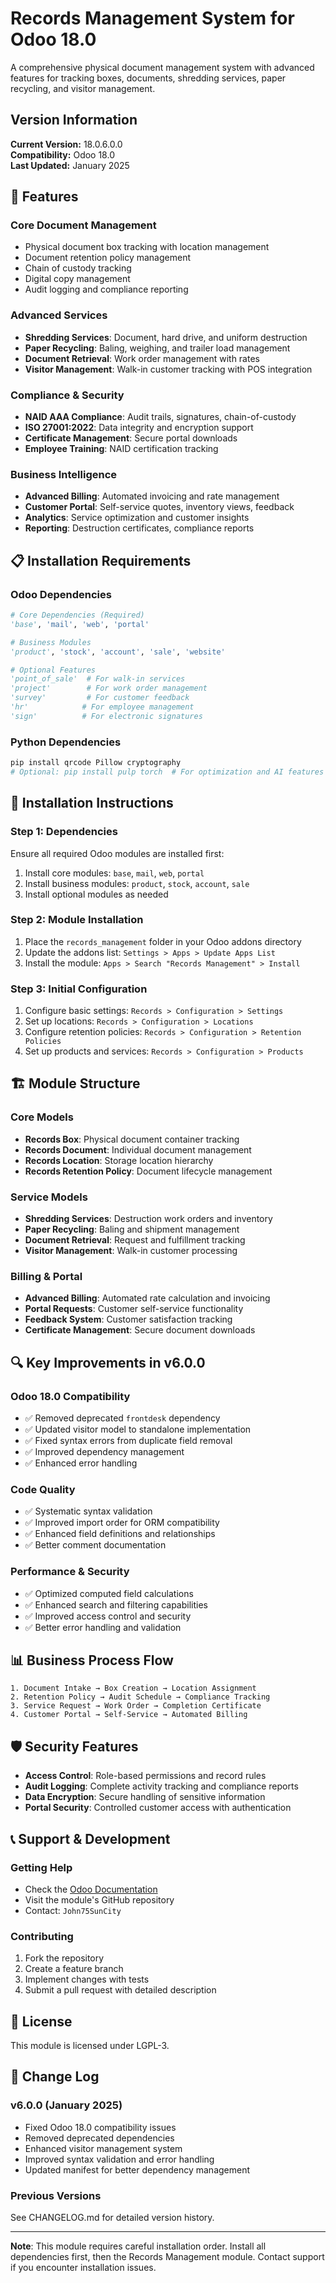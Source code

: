 # Records Management System for Odoo 18.0

A comprehensive physical document management system with advanced features for tracking boxes, documents, shredding services, paper recycling, and visitor management.

## Version Information

**Current Version:** 18.0.6.0.0  
**Compatibility:** Odoo 18.0  
**Last Updated:** January 2025

## 🚀 Features

### Core Document Management

- Physical document box tracking with location management
- Document retention policy management
- Chain of custody tracking
- Digital copy management
- Audit logging and compliance reporting

### Advanced Services

- **Shredding Services**: Document, hard drive, and uniform destruction
- **Paper Recycling**: Baling, weighing, and trailer load management
- **Document Retrieval**: Work order management with rates
- **Visitor Management**: Walk-in customer tracking with POS integration

### Compliance & Security

- **NAID AAA Compliance**: Audit trails, signatures, chain-of-custody
- **ISO 27001:2022**: Data integrity and encryption support
- **Certificate Management**: Secure portal downloads
- **Employee Training**: NAID certification tracking

### Business Intelligence

- **Advanced Billing**: Automated invoicing and rate management
- **Customer Portal**: Self-service quotes, inventory views, feedback
- **Analytics**: Service optimization and customer insights
- **Reporting**: Destruction certificates, compliance reports

## 📋 Installation Requirements

### Odoo Dependencies

```python
# Core Dependencies (Required)
'base', 'mail', 'web', 'portal'

# Business Modules
'product', 'stock', 'account', 'sale', 'website'

# Optional Features
'point_of_sale'  # For walk-in services
'project'        # For work order management
'survey'         # For customer feedback
'hr'            # For employee management
'sign'          # For electronic signatures
```

### Python Dependencies

```bash
pip install qrcode Pillow cryptography
# Optional: pip install pulp torch  # For optimization and AI features
```

## 🔧 Installation Instructions

### Step 1: Dependencies

Ensure all required Odoo modules are installed first:

1. Install core modules: `base`, `mail`, `web`, `portal`
2. Install business modules: `product`, `stock`, `account`, `sale`
3. Install optional modules as needed

### Step 2: Module Installation

1. Place the `records_management` folder in your Odoo addons directory
2. Update the addons list: `Settings > Apps > Update Apps List`
3. Install the module: `Apps > Search "Records Management" > Install`

### Step 3: Initial Configuration

1. Configure basic settings: `Records > Configuration > Settings`
2. Set up locations: `Records > Configuration > Locations`
3. Configure retention policies: `Records > Configuration > Retention Policies`
4. Set up products and services: `Records > Configuration > Products`

## 🏗️ Module Structure

### Core Models

- **Records Box**: Physical document container tracking
- **Records Document**: Individual document management
- **Records Location**: Storage location hierarchy
- **Records Retention Policy**: Document lifecycle management

### Service Models

- **Shredding Services**: Destruction work orders and inventory
- **Paper Recycling**: Baling and shipment management
- **Document Retrieval**: Request and fulfillment tracking
- **Visitor Management**: Walk-in customer processing

### Billing & Portal

- **Advanced Billing**: Automated rate calculation and invoicing
- **Portal Requests**: Customer self-service functionality
- **Feedback System**: Customer satisfaction tracking
- **Certificate Management**: Secure document downloads

## 🔍 Key Improvements in v6.0.0

### Odoo 18.0 Compatibility

- ✅ Removed deprecated `frontdesk` dependency
- ✅ Updated visitor model to standalone implementation
- ✅ Fixed syntax errors from duplicate field removal
- ✅ Improved dependency management
- ✅ Enhanced error handling

### Code Quality

- ✅ Systematic syntax validation
- ✅ Improved import order for ORM compatibility
- ✅ Enhanced field definitions and relationships
- ✅ Better comment documentation

### Performance & Security

- ✅ Optimized computed field calculations
- ✅ Enhanced search and filtering capabilities
- ✅ Improved access control and security
- ✅ Better error handling and validation

## 📊 Business Process Flow

```
1. Document Intake → Box Creation → Location Assignment
2. Retention Policy → Audit Schedule → Compliance Tracking
3. Service Request → Work Order → Completion Certificate
4. Customer Portal → Self-Service → Automated Billing
```

## 🛡️ Security Features

- **Access Control**: Role-based permissions and record rules
- **Audit Logging**: Complete activity tracking and compliance reports
- **Data Encryption**: Secure handling of sensitive information
- **Portal Security**: Controlled customer access with authentication

## 📞 Support & Development

### Getting Help

- Check the [Odoo Documentation](https://www.odoo.com/documentation/18.0/)
- Visit the module's GitHub repository
- Contact: `John75SunCity`

### Contributing

1. Fork the repository
2. Create a feature branch
3. Implement changes with tests
4. Submit a pull request with detailed description

## 📝 License

This module is licensed under LGPL-3.

## 🔄 Change Log

### v6.0.0 (January 2025)

- Fixed Odoo 18.0 compatibility issues
- Removed deprecated dependencies
- Enhanced visitor management system
- Improved syntax validation and error handling
- Updated manifest for better dependency management

### Previous Versions

See CHANGELOG.md for detailed version history.

---

**Note**: This module requires careful installation order. Install all dependencies first, then the Records Management module. Contact support if you encounter installation issues.
